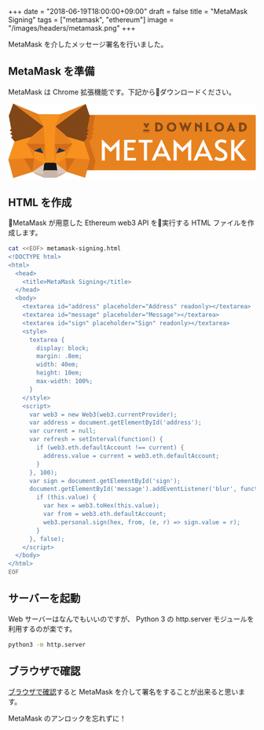 +++
date = "2018-06-19T18:00:00+09:00"
draft = false
title = "MetaMask Signing"
tags = ["metamask", "ethereum"]
image = "/images/headers/metamask.png"
+++

MetaMask を介したメッセージ署名を行いました。

## MetaMask を準備

MetaMask は Chrome 拡張機能です。下記からダウンロードください。

[![MetaMask](/images/metamask-dl.png)](https://metamask.io/)

## HTML を作成

MetaMask が用意した Ethereum web3 API を実行する HTML ファイルを作成します。

```bash
cat <<EOF> metamask-signing.html
<!DOCTYPE html>
<html>
  <head>
    <title>MetaMask Signing</title>
  </head>
  <body>
    <textarea id="address" placeholder="Address" readonly></textarea>
    <textarea id="message" placeholder="Message"></textarea>
    <textarea id="sign" placeholder="Sign" readonly></textarea>
    <style>
      textarea {
        display: block;
        margin: .8em;
        width: 40em;
        height: 10em;
        max-width: 100%;
      }
    </style>
    <script>
      var web3 = new Web3(web3.currentProvider);
      var address = document.getElementById('address');
      var current = null;
      var refresh = setInterval(function() {
        if (web3.eth.defaultAccount !== current) {
          address.value = current = web3.eth.defaultAccount;
        }
      }, 100);
      var sign = document.getElementById('sign');
      document.getElementById('message').addEventListener('blur', function() {
        if (this.value) {
          var hex = web3.toHex(this.value);
          var from = web3.eth.defaultAccount;
          web3.personal.sign(hex, from, (e, r) => sign.value = r);
        }
      }, false);
    </script>
  </body>
</html>
EOF
```

## サーバーを起動

Web サーバーはなんでもいいのですが、 Python 3 の http.server モジュールを利用するのが楽です。

```bash
python3 -m http.server
```

## ブラウザで確認

[ブラウザで確認](/docs/metamask-signing.html)すると MetaMask を介して署名をすることが出来ると思います。

MetaMask のアンロックを忘れずに！
